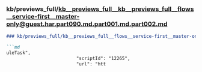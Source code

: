 ### kb/previews_full/kb__previews_full__kb__previews_full__flows__service-first__master-only@guest.har.part090.md.part001.md.part002.md

```md
### kb/previews_full/kb__previews_full__flows__service-first__master-only@guest.har.part090.md.part001.md (part 002)

```md
uleTask",
                          "scriptId": "12265",
                          "url": "htt
```

```

```
